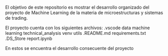 El objetivo de este repositorio es mostrar el desarrollo organizado del proyecto de Machine Learning de la materia de microestructuras y sistemas de trading.

El proyecto cuenta con los siguientes archivos:
.vscode
data
machine learning
technical_analysis
venv
utils
.README.md
requirements.txt
.DS_Store
report.ipynb

En estos se encuentra el desarrollo consecuente del proyecto
